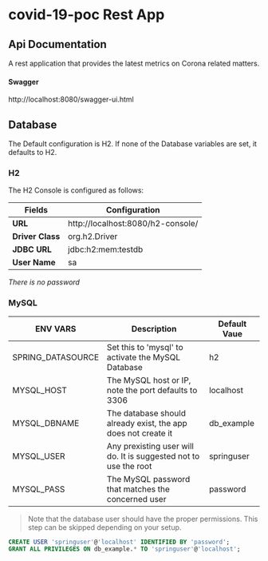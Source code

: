 # covid-19-poc Rest App

## Api Documentation
A rest application that provides the latest metrics on Corona related matters.



#### Swagger
http://localhost:8080/swagger-ui.html

## Database

The Default configuration is H2. If none of the Database variables are set, it defaults to H2.

### H2
The H2 Console is configured as follows:

|Fields|Configuration|
|-|-|
|**URL**|http://localhost:8080/h2-console/|
|**Driver Class**|org.h2.Driver|
|**JDBC URL**|jdbc:h2:mem:testdb|
|**User Name**|sa|

*There is no password*


### MySQL

|ENV VARS    |Description    |Default Vaue|
|------------|---------------|------------|
|SPRING_DATASOURCE| Set this to 'mysql' to activate the MySQL Database |h2|
|MYSQL_HOST| The MySQL host or IP, note the port defaults to 3306 |localhost|
|MYSQL_DBNAME| The database should already exist, the app does not create it |db_example|
|MYSQL_USER| Any prexisting user will do. It is suggested not to use the root |springuser|
|MYSQL_PASS| The MySQL password that matches the concerned user |password|

> Note that the database user should have the proper permissions. This step can be skipped depending on your setup.
```SQL
CREATE USER 'springuser'@'localhost' IDENTIFIED BY 'password';
GRANT ALL PRIVILEGES ON db_example.* TO 'springuser'@'localhost';
```
